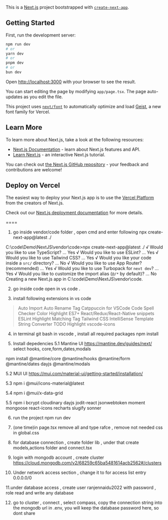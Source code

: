 This is a [Next.js](https://nextjs.org) project bootstrapped with [`create-next-app`](https://nextjs.org/docs/app/api-reference/cli/create-next-app).

## Getting Started

First, run the development server:

```bash
npm run dev
# or
yarn dev
# or
pnpm dev
# or
bun dev
```

Open [http://localhost:3000](http://localhost:3000) with your browser to see the result.

You can start editing the page by modifying `app/page.tsx`. The page auto-updates as you edit the file.

This project uses [`next/font`](https://nextjs.org/docs/app/building-your-application/optimizing/fonts) to automatically optimize and load [Geist](https://vercel.com/font), a new font family for Vercel.

## Learn More

To learn more about Next.js, take a look at the following resources:

- [Next.js Documentation](https://nextjs.org/docs) - learn about Next.js features and API.
- [Learn Next.js](https://nextjs.org/learn) - an interactive Next.js tutorial.

You can check out [the Next.js GitHub repository](https://github.com/vercel/next.js) - your feedback and contributions are welcome!

## Deploy on Vercel

The easiest way to deploy your Next.js app is to use the [Vercel Platform](https://vercel.com/new?utm_medium=default-template&filter=next.js&utm_source=create-next-app&utm_campaign=create-next-app-readme) from the creators of Next.js.

Check out our [Next.js deployment documentation](https://nextjs.org/docs/app/building-your-application/deploying) for more details.


====

1. go inside vendor/code folder , open cmd and enter following
npx create-next-app@latest ./

C:\code\Demo\NextJS\vendor\code>npx create-next-app@latest ./
√ Would you like to use TypeScript? ...  Yes
√ Would you like to use ESLint? ...  Yes
√ Would you like to use Tailwind CSS? ...  Yes
√ Would you like your code inside a `src/` directory? ... No 
√ Would you like to use App Router? (recommended) ... Yes
√ Would you like to use Turbopack for `next dev`? ... Yes
√ Would you like to customize the import alias (`@/*` by default)? ... No 
Creating a new Next.js app in C:\code\Demo\NextJS\vendor\code.


2. go inside code open in vs
code .

3. install following extensions in vs code
> Auto Import
> Auto Rename Tag
> Catppuccin for VSCode
> Code Spell Checker
> Color Highlight
> ES7+ React/Redux/React-Native snippets
> ESLint
> Highlight Matching Tag
> Tailwind CSS IntelliSense
> Template String Converter
> TODO Highlight
> vscode-icons


4. in terminal git bash in vscode , install all required packages
npm install


5. Install depedencies
5.1 Mantine UI
https://mantine.dev/guides/next/
select hooks, core,form,dates,modals

npm install @mantine/core @mantine/hooks @mantine/form @mantine/dates dayjs @mantine/modals

5.2 MUI UI
https://mui.com/material-ui/getting-started/installation/

5.3
npm i @mui/icons-material@latest 

5.4
npm i @mui/x-data-grid

5.5
npm i bcrypt cloudinary dayjs jodit-react jsonwebtoken moment mongoose react-icons recharts slugify sonner

6. run the project
npm run dev

7. (one time)in page.tsx remove all and type rafce , remove not needed css in global.css

8. for database connection , create folder lib , under that create models,actions folder and connect.tsx

9. login with mongodb account , create cluster
https://cloud.mongodb.com/v2/68259c65ba5481614acb2562#/clusters 

10. Under network access section , change it to for access list entry
0.0.0.0/0

11.under database access , create user ranjennaidu2022 with password , role read and write any database

12. go to cluster , connect , select compass, copy the connection string into the mongodb url in .env,
you will keep the database password here, so dont share





